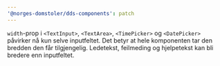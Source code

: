 ```yaml
---
'@norges-domstoler/dds-components': patch
---
```


`width`-prop i `<TextInput>`, `<TextArea>`, `<TimePicker>` og `<DatePicker>` påvirker nå kun selve inputfeltet. Det betyr at hele komponenten tar den bredden den får tilgjengelig. Ledetekst, feilmeding og hjelpetekst kan bli bredere enn inputfeltet.
